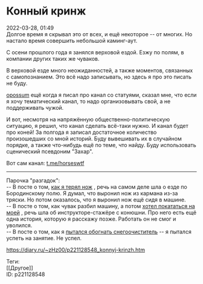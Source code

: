 Конный кринж
=============

   
 2022-03-28, 01:49   
  Долгое время я скрывал это от всех, и ещё некоторое -- от многих. Но настало время совершить небольшой каминг-аут.   
   
 С осени прошлого года я занялся верховой ездой. Езжу по полям, в компании других таких же чуваков.   
   
 В верховой езде много неожиданностей, а также моментов, связанных с самопознанием. Это всё надо записывать, но здесь я про это писать не буду.   
   
  [opossum](https://diary.ru/~pssm "змей о двух головах")  ещё когда я писал про канал со статуями, сказал мне, что если я хочу тематический канал, то надо организовывать свой, а не поддерживать чужой.   
   
 И вот, несмотря на напряжённую общественно-политическую ситуацию, я решил, что канал сделать всё-таки нужно. И канал будет про коней! За полгода я записал достаточное количество произошедших со мной историй. Буду вывешивать их в случайном порядке, а также что-нибудь ещё по теме, что найду. Буду использовать сценический псевдоним "Захар".   
   
 Вот сам канал:  [t.me/horseswtf](https://t.me/horseswtf)    
   
 ***   
   
 Парочка "разгадок":   
 -- В посте о том,  [как я терял нож](Мицукэру-моногатари%20[06])  , речь на самом деле шла о езде по Бородинскому полю. Я думал, что выронил нож из кармана из-за тряски. Но потом оказалось, что я выронил нож ещё сидя в машине.   
 -- В посте о том, как чувак разбил машину, а потом  [хотел покататься на моей](Ты%20не%20ловок%20--%20дай-ка%20я)  , речь шла об инструкторе-стажёре с конюшни. Про него есть ещё одна история, которую я расскажу позже. Работать он не смог и уволился.   
 -- В посте о том, как я  [пытался обогнать снегоочиститель](Heartbeat)  -- я пытался успеть на занятие. Не успел.   
    
 <https://diary.ru/~zHz00/p221128548_konnyj-krinzh.htm>   
   
 Теги:   
 [[Другое]]   
 ID: p221128548